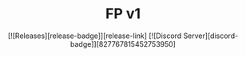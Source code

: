 <div align="center">

# FP v1

[![Releases][release-badge]][release-link]
[![Discord Server][discord-badge]][827767815452753950]
